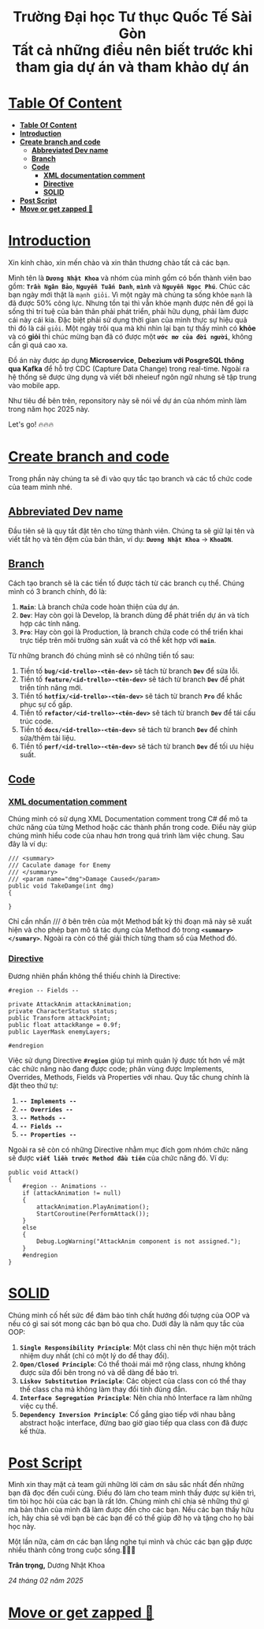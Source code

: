 <h1 align="center">Trường Đại học Tư thục Quốc Tế Sài Gòn<br/>
    Tất cả những điều nên biết trước khi tham gia dự án và tham khảo dự án
</h1>

# [**Table Of Content**](#table-of-content)
- [**Table Of Content**](#table-of-content)
- [**Introduction**](#introduction)
- [**Create branch and code**](#create-branch-and-code)
  - [**Abbreviated Dev name**](#abbreviated-dev-name)
  - [**Branch**](#branch-)
  - [**Code**](#code-)
    - [**XML documentation comment**](#xml-documentation-comment)
    - [**Directive**](#directive-)
    - [**SOLID**](#solid-)
- [**Post Script**](#post-script)
- [**Move or get zapped 💙**](#move-or-get-zapped)

# [**Introduction**](#introduction)

Xin kính chào, xin mến chào và xin thân thương chào tất cả các bạn. 

Mình tên là **`Dương Nhật Khoa`** và nhóm của mình gồm có bốn thành viên bao gồm: **`Trần Ngân Bảo`**, **`Nguyễn Tuấn Danh`**, **`mình`** và **`Nguyễn Ngọc Phú`**. 
Chúc các bạn ngày mới thật là `mạnh giỏi`. Vì một ngày mà chúng ta sống khỏe `mạnh` là đã được 50% công lực. Nhưng tồn tại thì vẫn khỏe mạnh được nên để gọi là sống thì trí tuệ của bản thân phải phát triển, phải hữu dụng, 
phải làm được cái này cái kia. Đặc biệt phải sử dụng thời gian của mình thực sự hiệu quả thì đó là cái `giỏi`. Một ngày trôi qua mà khi nhìn lại bạn tự thấy mình có **khỏe** và có **giỏi** thì chúc mừng bạn đã có được 
một **`ước mơ của đời người`**, không cần gì quá cao xa.

Đồ án này được áp dụng **Microservice**, **Debezium với PosgreSQL thông qua Kafka** để hỗ trợ CDC (Capture Data Change) trong real-time. Ngoài ra hệ thống sẽ được ứng dụng và viết bởi nheieuf ngôn ngữ nhưng sẽ tập trung vào mobile app.

Như tiêu đề bên trên, reponsitory này sẽ nói về dự án của nhóm mình làm trong năm học 2025 này.

Let's go! 🔥🔥🔥

# [**Create branch and code**](#create-branch-and-code)

Trong phần này chúng ta sẽ đi vào quy tắc tạo branch và các tổ chức code của team mình nhé.

## [**Abbreviated Dev name**](#abbreviated-dev-name)

Đầu tiên sẽ là quy tắt đặt tên cho từng thành viên. Chúng ta sẽ giữ lại tên và viết tắt họ và tên đệm của bản thân, ví dụ: **`Dương Nhật Khoa`** -> **`KhoaDN`**.

## [**Branch**](#branch-)

Cách tạo branch sẽ là các tiền tố được tách từ các branch cụ thể. Chúng mình có 3 branch chính, đó là:

1. **`Main`**: Là branch chứa code hoàn thiện của dự án.
2. **`Dev`**: Hay còn gọi là Develop, là branch dùng để phát triển dự án và tích hợp các tính năng.
3. **`Pro`**: Hay còn gọi là Production, là branch chứa code có thể triển khai trực tiếp trên môi trường sản xuất và có thể kết hợp với **`main`**.

Từ những branch đó chúng mình sẽ có những tiền tố sau:

1. Tiền tố **`bug/<id-trello>-<tên-dev>`** sẽ tách từ branch **`Dev`** để sửa lỗi.
2. Tiền tố **`feature/<id-trello>-<tên-dev>`** sẽ tách từ branch **`Dev`** để phát triển tính năng mới.
3. Tiền tố **`hotfix/<id-trello>-<tên-dev>`** sẽ tách từ branch **`Pro`** để khắc phục sự cố gấp.
4. Tiền tố **`refactor/<id-trello>-<tên-dev>`** sẽ tách từ branch **`Dev`** để tái cấu trúc code.
5. Tiền tố **`docs/<id-trello>-<tên-dev>`** sẽ tách từ branch **`Dev`** để chỉnh sửa/thêm tài liệu.
6. Tiền tố **`perf/<id-trello>-<tên-dev>`** sẽ tách từ branch **`Dev`** để tối ưu hiệu suất.

## [**Code**](#code-)

### [**XML documentation comment**](#xml-documentation-comment)

Chúng mình có sử dụng XML Documentation comment trong C# để mô ta chức năng của từng Method hoặc các thành phần trong code. Điều này giúp chúng mình hiểu code của nhau hơn trong quá trình làm việc chung.
Sau đây là ví dụ:

    /// <summary>
    /// Caculate damage for Enemy
    /// </summary>
    /// <param name="dmg">Damage Caused</param>
    public void TakeDamge(int dmg)
    {

    }

Chỉ cần nhấn /// ở bên trên của một Method bất kỳ thì đoạn mã này sẽ xuất hiện và cho phép bạn mô tả tác dụng của Method đó trong **`<summary></sumary>`**. Ngoài ra còn có thể giải thích từng tham số của 
Method đó.

### [**Directive**](#directive)

Đương nhiên phần không thể thiếu chính là Directive:

    #region -- Fields --
    
    private AttackAnim attackAnimation;
    private CharacterStatus status;
    public Transform attackPoint;
    public float attackRange = 0.9f;
    public LayerMask enemyLayers;
    
    #endregion

Việc sử dụng Directive **`#region`** giúp tụi mình quản lý được tốt hơn về mặt các chức năng nào đang được code; phân vùng được Implements, Overrides, Methods, Fields và Properties với nhau. Quy tắc chung 
chính là đặt theo thứ tự:

1. **`-- Implements --`**
2. **`-- Overrides --`**
3. **`-- Methods --`**
4. **`-- Fields --`**
5. **`-- Properties --`**

Ngoài ra sẽ còn có những Directive nhằm mục đích gom nhóm chức năng sẽ được **`viết liền trước Method đầu tiên`** của chức năng đó. Ví dụ:

    public void Attack()
    {
        #region -- Animations --
        if (attackAnimation != null)
        {
            attackAnimation.PlayAnimation();
            StartCoroutine(PerformAttack());
        }
        else
        {
            Debug.LogWarning("AttackAnim component is not assigned.");
        }
        #endregion
    }

# [**SOLID**](#solid-)

Chúng mình cố hết sức để đảm bảo tính chất hướng đối tượng của OOP và nếu có gì sai sót mong các bạn bỏ qua cho. Dưới đây là năm quy tắc của OOP:

1. **`Single Responsibility Principle`**: Một class chỉ nên thực hiện một trách nhiệm duy nhất (chỉ có một lý do để thay đổi).
2. **`Open/Closed Principle`**: Có thể thoải mái mở rộng class, nhưng không được sửa đổi bên trong nó và dễ dàng để bảo trì.
3. **`Liskov Substitution Principle`**: Các object của class con có thể thay thế class cha mà không làm thay đổi tính đúng đắn.
4. **`Interface Segregation Principle`**: Nên chia nhỏ Interface ra làm những việc cụ thể.
5. **`Dependency Inversion Principle`**: Cố gắng giao tiếp với nhau bằng abstract hoặc interface, đừng bao giờ giao tiếp qua class con đã được kế thừa.

# [**Post Script**](#post-script)

Mình xin thay mặt cả team gửi những lời cảm ơn sâu sắc nhất đến những bạn đã đọc đến cuối cùng. Điều đó làm cho team mình thấy được sự kiên trì, tìm tòi học hỏi của các bạn là rất lớn. 
Chúng mình chỉ chia sẻ những thứ gì mà bản thân của mình đã làm được đến cho các bạn. Nếu các bạn thấy hữu ích, hãy chia sẽ với bạn bè các bạn để có thể giúp đỡ họ và tặng cho họ bài 
học này.

Một lần nữa, cảm ơn các bạn lắng nghe tụi mình và chúc các bạn gặp được nhiều thành công trong cuộc sống.💙💚💛

**Trân trọng,**
Dương Nhật Khoa

*24 tháng 02 năm 2025*

# [**Move or get zapped 💙**](#move-or-get-zapped)
